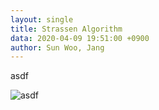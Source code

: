 ```yaml
---
layout: single
title: Strassen Algorithm
data: 2020-04-09 19:51:00 +0900
author: Sun Woo, Jang
---
```


asdf

![asdf](/image/pentakill.jpg)

